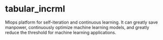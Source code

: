 # tabular_incrml
Mlops platform for self-iteration and continuous learning. It can greatly save manpower, continuously optimize machine learning models, and greatly reduce the threshold for machine learning applications.
